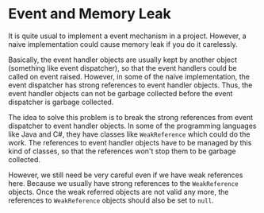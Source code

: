 # Event and Memory Leak

It is quite usual to implement a event mechanism in a project. However, a naive implementation could cause memory leak if you do it carelessly.

Basically, the event handler objects are usually kept by another object (something like event dispatcher), so that the event handlers could be called on event raised. However, in some of the naive implementation, the event dispatcher has strong references to event handler objects. Thus, the event handler objects can not be garbage collected before the event dispatcher is garbage collected.

The idea to solve this problem is to break the strong references from event dispatcher to event handler objects. In some of the programming languages like Java and C#, they have classes like `WeakReference` which could do the work. The references to event handler objects have to be managed by this kind of classes, so that the references won't stop them to be garbage collected.

However, we still need be very careful even if we have weak references here. Because we usually have strong references to the `WeakReference` objects. Once the weak referred objects are not valid any more, the references to `WeakReference` objects should also be set to `null`.
